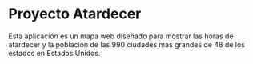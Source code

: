 # Proyecto Atardecer
Esta aplicación es un mapa web diseñado para mostrar las horas de atardecer y la población de las 990 ciudades mas grandes de 48 de los estados en Estados Unidos.
